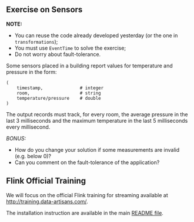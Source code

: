 ## Exercise on Sensors

__NOTE:__

 * You can reuse the code already developed yesterday (or the one in `transformations`);
 * You must use `EventTime` to solve the exercise;
 * Do not worry about fault-tolerance.

Some sensors placed in a building report values for temperature and pressure in the form:

```
(
    timestamp,              # integer
    room,                   # string
    temperature/pressure    # double
)
```

The output records must track, for every room, the average pressure in the last 3 milliseconds and the maximum
temperature in the last 5 milliseconds every millisecond.

_BONUS:_

 * How do you change your solution if some measurements are invalid (e.g. below 0)?
 * Can you comment on the fault-tolerance of the application?

## Flink Official Training

We will focus on the official Flink training for streaming available at http://training.data-artisans.com/.

The installation instruction are available in the main [README file](/README.md).